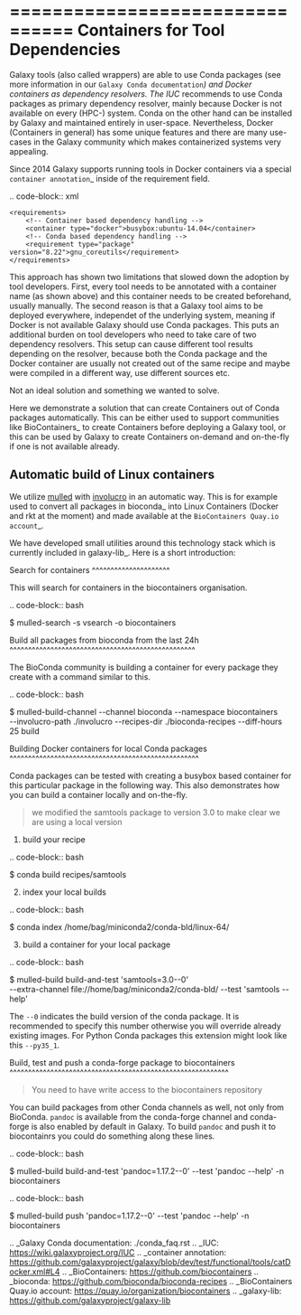 ================================
Containers for Tool Dependencies
================================

Galaxy tools (also called wrappers) are able to use Conda packages
(see more information in our `Galaxy Conda documentation`_) and Docker containers as dependency resolvers.
The IUC_ recommends to use Conda packages as primary dependency resolver, mainly because Docker is not
available on every (HPC-) system. Conda on the other hand can be installed by Galaxy and maintained
entirely in user-space. Nevertheless, Docker (Containers in general) has some unique features and
there are many use-cases in the Galaxy community which makes containerized systems very appealing.

Since 2014 Galaxy supports running tools in Docker containers via a special `container annotation`_ inside of the
requirement field.

.. code-block:: xml

    <requirements>
        <!-- Container based dependency handling -->
        <container type="docker">busybox:ubuntu-14.04</container>
        <!-- Conda based dependency handling -->
        <requirement type="package" version="8.22">gnu_coreutils</requirement>
    </requirements>


This approach has shown two limitations that slowed down the adoption by tool developers.
First, every tool needs to be annotated with a container name (as shown above) and this container needs
to be created beforehand, usually manually. The second reason is that a Galaxy tool aims to be deployed everywhere,
independet of the underlying system, meaning if Docker is not available Galaxy should use Conda packages.
This puts an additional burden on tool developers who need to take care of two dependency resolvers. This setup can cause
different tool results depending on the resolver, because both the Conda package and the Docker container are
usually not created out of the same recipe and maybe were compiled in a different way, use different sources etc.

Not an ideal solution and something we wanted to solve.

Here we demonstrate a solution that can create Containers out of Conda packages automatically.
This can be either used to support communities like BioContainers_ to create Containers
before deploying a Galaxy tool, or this can be used by Galaxy to create Containers on-demand and on-the-fly if one
is not available already.


Automatic build of Linux containers
-----------------------------------

We utilize [mulled](https://github.com/mulled/mulled) with [involucro](https://github.com/involucro/involucro)
in an automatic way. This is for example used to convert all packages in bioconda_ into Linux Containers
(Docker and rkt at the moment) and made available at the `BioContainers Quay.io account`_.

We have developed small utilities around this technology stack which is currently included in galaxy-lib_.
Here is a short introduction:

Search for containers
^^^^^^^^^^^^^^^^^^^^^

This will search for containers in the biocontainers organisation.

.. code-block:: bash

   $ mulled-search -s vsearch -o biocontainers


Build all packages from bioconda from the last 24h
^^^^^^^^^^^^^^^^^^^^^^^^^^^^^^^^^^^^^^^^^^^^^^^^^^

The BioConda community is building a container for every package they create with a command similar to this.

.. code-block:: bash

   $ mulled-build-channel --channel bioconda --namespace biocontainers \
      --involucro-path ./involucro --recipes-dir ./bioconda-recipes --diff-hours 25 build


Building Docker containers for local Conda packages
^^^^^^^^^^^^^^^^^^^^^^^^^^^^^^^^^^^^^^^^^^^^^^^^^^^

Conda packages can be tested with creating a busybox based container for this particular package in the following way.
This also demonstrates how you can build a container locally and on-the-fly.

  > we modified the samtools package to version 3.0 to make clear we are using a local version

1) build your recipe

.. code-block:: bash

   $ conda build recipes/samtools

2) index your local builds

.. code-block:: bash

   $ conda index /home/bag/miniconda2/conda-bld/linux-64/


3) build a container for your local package

.. code-block:: bash

   $ mulled-build build-and-test 'samtools=3.0--0' \
      --extra-channel file://home/bag/miniconda2/conda-bld/ --test 'samtools --help'

The ``--0`` indicates the build version of the conda package. It is recommended to specify this number otherwise
you will override already existing images. For Python Conda packages this extension might look like this ``--py35_1``.

Build, test and push a conda-forge package to biocontainers
^^^^^^^^^^^^^^^^^^^^^^^^^^^^^^^^^^^^^^^^^^^^^^^^^^^^^^^^^^^

 > You need to have write access to the biocontainers repository

You can build packages from other Conda channels as well, not only from BioConda. ``pandoc`` is available from the
conda-forge channel and conda-forge is also enabled by default in Galaxy. To build ``pandoc`` and push it to biocontainrs
you could do something along these lines.


.. code-block:: bash

   $ mulled-build build-and-test 'pandoc=1.17.2--0' --test 'pandoc --help' -n biocontainers

.. code-block:: bash

   $ mulled-build push 'pandoc=1.17.2--0' --test 'pandoc --help' -n biocontainers


.. _Galaxy Conda documentation: ./conda_faq.rst
.. _IUC: https://wiki.galaxyproject.org/IUC
.. _container annotation:  https://github.com/galaxyproject/galaxy/blob/dev/test/functional/tools/catDocker.xml#L4
.. _BioContainers: https://github.com/biocontainers
.. _bioconda: https://github.com/bioconda/bioconda-recipes
.. _BioContainers Quay.io account: https://quay.io/organization/biocontainers
.. _galaxy-lib: https://github.com/galaxyproject/galaxy-lib
